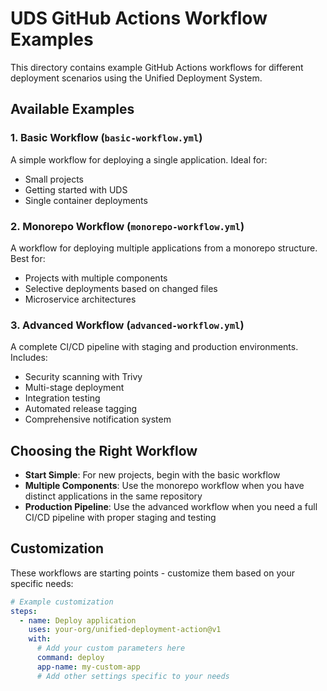 # UDS GitHub Actions Workflow Examples

This directory contains example GitHub Actions workflows for different deployment scenarios using the Unified Deployment System.

## Available Examples

### 1. Basic Workflow (`basic-workflow.yml`)
A simple workflow for deploying a single application. Ideal for:
- Small projects
- Getting started with UDS
- Single container deployments

### 2. Monorepo Workflow (`monorepo-workflow.yml`) 
A workflow for deploying multiple applications from a monorepo structure. Best for:
- Projects with multiple components
- Selective deployments based on changed files
- Microservice architectures

### 3. Advanced Workflow (`advanced-workflow.yml`)
A complete CI/CD pipeline with staging and production environments. Includes:
- Security scanning with Trivy
- Multi-stage deployment
- Integration testing
- Automated release tagging
- Comprehensive notification system

## Choosing the Right Workflow

- **Start Simple**: For new projects, begin with the basic workflow
- **Multiple Components**: Use the monorepo workflow when you have distinct applications in the same repository
- **Production Pipeline**: Use the advanced workflow when you need a full CI/CD pipeline with proper staging and testing

## Customization

These workflows are starting points - customize them based on your specific needs:

```yaml
# Example customization
steps:
  - name: Deploy application
    uses: your-org/unified-deployment-action@v1
    with:
      # Add your custom parameters here
      command: deploy
      app-name: my-custom-app
      # Add other settings specific to your needs
```
